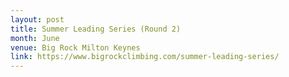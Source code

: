 ```yaml
---
layout: post
title: Summer Leading Series (Round 2)
month: June
venue: Big Rock Milton Keynes
link: https://www.bigrockclimbing.com/summer-leading-series/
---
```

